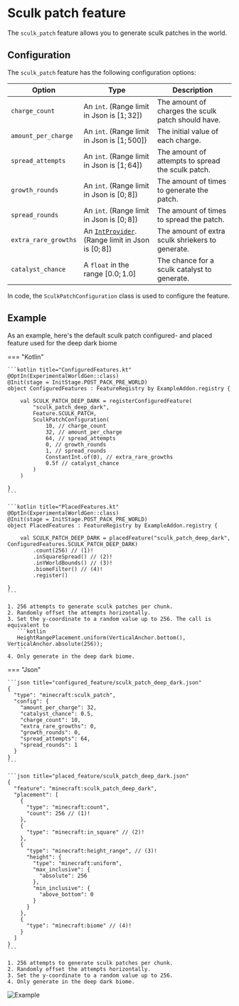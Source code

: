 # Sculk patch feature

The `sculk_patch` feature allows you to generate sculk patches in the world.

## Configuration

The `sculk_patch` feature has the following configuration options:

| Option               | Type                                                                                             | Description                                        |
|----------------------|--------------------------------------------------------------------------------------------------|----------------------------------------------------|
| `charge_count`       | An `int`. (Range limit in Json is $[1;32]$)                                                      | The amount of charges the sculk patch should have. |
| `amount_per_charge`  | An `int`. (Range limit in Json is $[1;500]$)                                                     | The initial value of each charge.                  |
| `spread_attempts`    | An `int`. (Range limit in Json is $[1;64]$)                                                      | The amount of attempts to spread the sculk patch.  |
| `growth_rounds`      | An `int`. (Range limit in Json is $[0;8]$)                                                       | The amount of times to generate the patch.         |
| `spread_rounds`      | An `int`. (Range limit in Json is $[0;8]$)                                                       | The amount of times to spread the patch.           |
| `extra_rare_growths` | An [`IntProvider`](../../types/number-provider.md#intprovider). (Range limit in Json is $[0;8]$) | The amount of extra sculk shriekers to generate.   |
| `catalyst_chance`    | A `float` in the range $[0.0;1.0]$                                                               | The chance for a sculk catalyst to generate.       |

In code, the `SculkPatchConfiguration` class is used to configure the feature.

## Example

As an example, here's the default sculk patch configured- and placed feature used for the deep dark biome

=== "Kotlin"

    ```kotlin title="ConfiguredFeatures.kt"
    @OptIn(ExperimentalWorldGen::class)
    @Init(stage = InitStage.POST_PACK_PRE_WORLD)
    object ConfiguredFeatures : FeatureRegistry by ExampleAddon.registry {
    
        val SCULK_PATCH_DEEP_DARK = registerConfiguredFeature(
            "sculk_patch_deep_dark",
            Feature.SCULK_PATCH,
            SculkPatchConfiguration(
                10, // charge_count
                32, // amount_per_charge
                64, // spread_attempts
                0, // growth_rounds
                1, // spread_rounds
                ConstantInt.of(0), // extra_rare_growths
                0.5f // catalyst_chance
            )
        )
    
    }
    ```

    ```kotlin title="PlacedFeatures.kt"
    @OptIn(ExperimentalWorldGen::class)
    @Init(stage = InitStage.POST_PACK_PRE_WORLD)
    object PlacedFeatures : FeatureRegistry by ExampleAddon.registry {
    
        val SCULK_PATCH_DEEP_DARK = placedFeature("sculk_patch_deep_dark", ConfiguredFeatures.SCULK_PATCH_DEEP_DARK)
            .count(256) // (1)!
            .inSquareSpread() // (2)!
            .inYWorldBounds() // (3)!
            .biomeFilter() // (4)!
            .register()
    
    }
    ```

    1. 256 attempts to generate sculk patches per chunk.
    2. Randomly offset the attempts horizontally.
    3. Set the y-coordinate to a random value up to 256. The call is equivalent to
       ```kotlin
       HeightRangePlacement.uniform(VerticalAnchor.bottom(), VerticalAnchor.absolute(256));
       ```
    4. Only generate in the deep dark biome.

=== "Json"

    ```json title="configured_feature/sculk_patch_deep_dark.json"
    {
      "type": "minecraft:sculk_patch",
      "config": {
        "amount_per_charge": 32,
        "catalyst_chance": 0.5,
        "charge_count": 10,
        "extra_rare_growths": 0,
        "growth_rounds": 0,
        "spread_attempts": 64,
        "spread_rounds": 1
      }
    }
    ```

    ```json title="placed_feature/sculk_patch_deep_dark.json"
    {
      "feature": "minecraft:sculk_patch_deep_dark",
      "placement": [
        {
          "type": "minecraft:count",
          "count": 256 // (1)!
        },
        {
          "type": "minecraft:in_square" // (2)!
        },
        {
          "type": "minecraft:height_range", // (3)!
          "height": {
            "type": "minecraft:uniform",
            "max_inclusive": {
              "absolute": 256
            },
            "min_inclusive": {
              "above_bottom": 0
            }
          }
        },
        {
          "type": "minecraft:biome" // (4)!
        }
      ]
    }
    ```

    1. 256 attempts to generate sculk patches per chunk.
    2. Randomly offset the attempts horizontally.
    3. Set the y-coordinate to a random value up to 256.
    4. Only generate in the deep dark biome.

![Example](https://i.imgur.com/HrnHSSF.png)